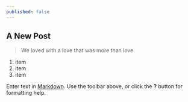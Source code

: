 ```yaml
---
published: false
---
```


## A New Post
> We loved with a love that was more than love

1. item
2. item
3. item


Enter text in [Markdown](http://daringfireball.net/projects/markdown/). Use the toolbar above, or click the **?** button for formatting help.
